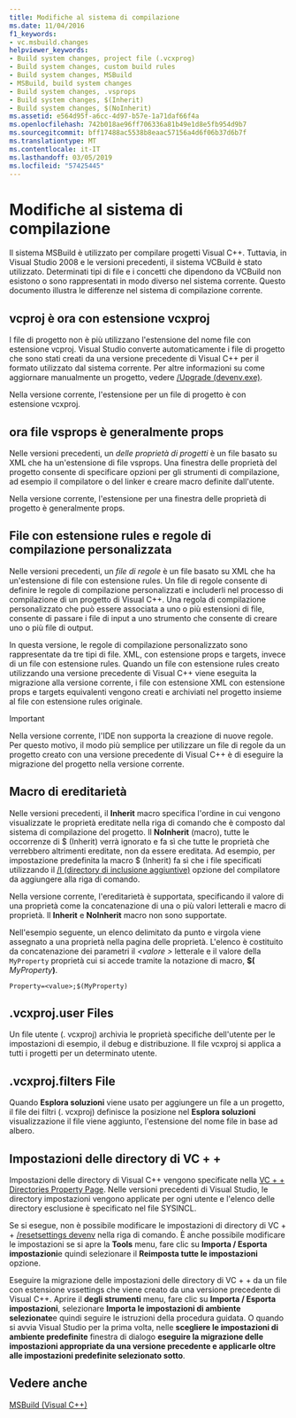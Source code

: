 ```yaml
---
title: Modifiche al sistema di compilazione
ms.date: 11/04/2016
f1_keywords:
- vc.msbuild.changes
helpviewer_keywords:
- Build system changes, project file (.vcxprog)
- Build system changes, custom build rules
- Build system changes, MSBuild
- MSBuild, build system changes
- Build system changes, .vsprops
- Build system changes, $(Inherit)
- Build system changes, $(NoInherit)
ms.assetid: e564d95f-a6cc-4d97-b57e-1a71daf66f4a
ms.openlocfilehash: 742b018ae96ff706336a81b49e1d8e5fb954d9b7
ms.sourcegitcommit: bff17488ac5538b8eaac57156a4d6f06b37d6b7f
ms.translationtype: MT
ms.contentlocale: it-IT
ms.lasthandoff: 03/05/2019
ms.locfileid: "57425445"
---
```

# <a name="build-system-changes"></a>Modifiche al sistema di compilazione

Il sistema MSBuild è utilizzato per compilare progetti Visual C++. Tuttavia, in Visual Studio 2008 e le versioni precedenti, il sistema VCBuild è stato utilizzato. Determinati tipi di file e i concetti che dipendono da VCBuild non esistono o sono rappresentati in modo diverso nel sistema corrente. Questo documento illustra le differenze nel sistema di compilazione corrente.

## <a name="vcproj-is-now-vcxproj"></a>vcproj è ora con estensione vcxproj

I file di progetto non è più utilizzano l'estensione del nome file con estensione vcproj. Visual Studio converte automaticamente i file di progetto che sono stati creati da una versione precedente di Visual C++ per il formato utilizzato dal sistema corrente. Per altre informazioni su come aggiornare manualmente un progetto, vedere [/Upgrade (devenv.exe)](/visualstudio/ide/reference/upgrade-devenv-exe).

Nella versione corrente, l'estensione per un file di progetto è con estensione vcxproj.

## <a name="vsprops-is-now-props"></a>ora file vsprops è generalmente props

Nelle versioni precedenti, un *delle proprietà di progetti* è un file basato su XML che ha un'estensione di file vsprops. Una finestra delle proprietà del progetto consente di specificare opzioni per gli strumenti di compilazione, ad esempio il compilatore o del linker e creare macro definite dall'utente.

Nella versione corrente, l'estensione per una finestra delle proprietà di progetto è generalmente props.

## <a name="custom-build-rules-and-rules-files"></a>File con estensione rules e regole di compilazione personalizzata

Nelle versioni precedenti, un *file di regole* è un file basato su XML che ha un'estensione di file con estensione rules. Un file di regole consente di definire le regole di compilazione personalizzati e includerli nel processo di compilazione di un progetto di Visual C++. Una regola di compilazione personalizzato che può essere associata a uno o più estensioni di file, consente di passare i file di input a uno strumento che consente di creare uno o più file di output.

In questa versione, le regole di compilazione personalizzato sono rappresentate da tre tipi di file. XML, con estensione props e targets, invece di un file con estensione rules. Quando un file con estensione rules creato utilizzando una versione precedente di Visual C++ viene eseguita la migrazione alla versione corrente, i file con estensione XML con estensione props e targets equivalenti vengono creati e archiviati nel progetto insieme al file con estensione rules originale.

> [!IMPORTANT]
>  Nella versione corrente, l'IDE non supporta la creazione di nuove regole. Per questo motivo, il modo più semplice per utilizzare un file di regole da un progetto creato con una versione precedente di Visual C++ è di eseguire la migrazione del progetto nella versione corrente.

## <a name="inheritance-macros"></a>Macro di ereditarietà

Nelle versioni precedenti, il **Inherit** macro specifica l'ordine in cui vengono visualizzate le proprietà ereditate nella riga di comando che è composto dal sistema di compilazione del progetto. Il **NoInherit** (macro), tutte le occorrenze di $ (Inherit) verrà ignorato e fa sì che tutte le proprietà che verrebbero altrimenti ereditate, non da essere ereditata. Ad esempio, per impostazione predefinita la macro $ (Inherit) fa sì che i file specificati utilizzando il [/I (directory di inclusione aggiuntive)](../build/reference/i-additional-include-directories.md) opzione del compilatore da aggiungere alla riga di comando.

Nella versione corrente, l'ereditarietà è supportata, specificando il valore di una proprietà come la concatenazione di una o più valori letterali e macro di proprietà. Il **Inherit** e **NoInherit** macro non sono supportate.

Nell'esempio seguente, un elenco delimitato da punto e virgola viene assegnato a una proprietà nella pagina delle proprietà. L'elenco è costituito da concatenazione dei parametri il  *\<valore >* letterale e il valore della `MyProperty` proprietà cui si accede tramite la notazione di macro, **$(**  <em>MyProperty</em>**)**.

```
Property=<value>;$(MyProperty)
```

## <a name="vcxprojuser-files"></a>.vcxproj.user Files

Un file utente (. vcxproj) archivia le proprietà specifiche dell'utente per le impostazioni di esempio, il debug e distribuzione. Il file vcxproj si applica a tutti i progetti per un determinato utente.

## <a name="vcxprojfilters-file"></a>.vcxproj.filters File

Quando **Esplora soluzioni** viene usato per aggiungere un file a un progetto, il file dei filtri (. vcxproj) definisce la posizione nel **Esplora soluzioni** visualizzazione il file viene aggiunto, l'estensione del nome file in base ad albero.

## <a name="vc-directories-settings"></a>Impostazioni delle directory di VC + +

Impostazioni delle directory di Visual C++ vengono specificate nella [VC + + Directories Property Page](../ide/vcpp-directories-property-page.md). Nelle versioni precedenti di Visual Studio, le directory impostazioni vengono applicate per ogni utente e l'elenco delle directory esclusione è specificato nel file SYSINCL.

Se si esegue, non è possibile modificare le impostazioni di directory di VC + + [/resetsettings devenv](/visualstudio/ide/reference/resetsettings-devenv-exe) nella riga di comando. È anche possibile modificare le impostazioni se si apre la **Tools** menu, fare clic su **Importa / Esporta impostazioni**e quindi selezionare il **Reimposta tutte le impostazioni** opzione.

Eseguire la migrazione delle impostazioni delle directory di VC + + da un file con estensione vssettings che viene creato da una versione precedente di Visual C++. Aprire il **degli strumenti** menu, fare clic su **Importa / Esporta impostazioni**, selezionare **Importa le impostazioni di ambiente selezionate**e quindi seguire le istruzioni della procedura guidata. O quando si avvia Visual Studio per la prima volta, nelle **scegliere le impostazioni di ambiente predefinite** finestra di dialogo **eseguire la migrazione delle impostazioni appropriate da una versione precedente e applicarle oltre alle impostazioni predefinite selezionato sotto**.

## <a name="see-also"></a>Vedere anche

[MSBuild (Visual C++)](../build/msbuild-visual-cpp.md)

